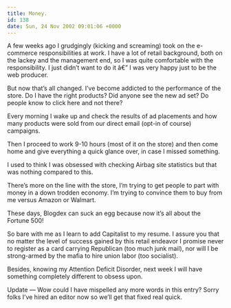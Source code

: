 ```yaml
---
title: Money.
id: 138
date: Sun, 24 Nov 2002 09:01:06 +0000
---
```


A few weeks ago I grudgingly (kicking and screaming) took on the e-commerce responsibilities at work. I have a lot of retail background, both on the lackey and the management end, so I was quite comfortable with the responsibility. I just didn’t want to do it â€” I was very happy just to be the web producer.  

But now that’s all changed. I’ve become addicted to the performance of the store. Do I have the right products? Did anyone see the new ad set? Do people know to click here and not there?  

Every morning I wake up and check the results of ad placements and how many products were sold from our direct email (opt-in of course) campaigns.  

Then I proceed to work 9-10 hours (most of it on the store) and then come home and give everything a quick glance over, in case I missed something.  

I used to think I was obsessed with checking Airbag site statistics but that was nothing compared to this.  

There’s more on the line with the store, I’m trying to get people to part with money in a down trodden economy. I’m trying to convince them to buy from me versus Amazon or Walmart.  

These days, Blogdex can suck an egg because now it’s all about the Fortune 500!  

So bare with me as I learn to add Capitalist to my resume. I assure you that no matter the level of success gained by this retail endeavor I promise never to register as a card carrying Republican (too much junk mail), nor will I be strong-armed by the mafia to hire union labor (too socialist).  

Besides, knowing my Attention Deficit Disorder, next week I will have something completely different to obsess upon.  

<span class="caps">Update</span> — Wow could I have mispelled any more words in this entry? Sorry folks I’ve hired an editor now so we’ll get that fixed real quick.





